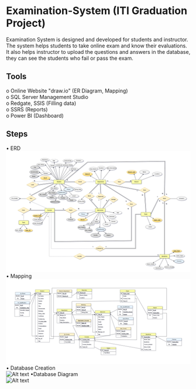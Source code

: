 # Examination-System (ITI Graduation Project)
Examination System is designed and developed for students and instructor. The system helps students to take online exam and know their evaluations.<br /> 
It also helps instructor to upload the questions and answers in the database, they can see the students who fail or pass the exam.

## Tools
o	Online Website "draw.io" (ER Diagram, Mapping) <br />
o	SQL Server Management Studio <br />
o	Redgate, SSIS (Filling data) <br />
o	SSRS (Reports) <br />
o	Power BI (Dashboard) <br />

## Steps
•	ERD <br />
   ![My Image](ERD.png)
•	Mapping <br />
    ![My Image](Mapping.png)
•	Database Creation <br />
<img
  src="Downloads/DB.png"
  alt="Alt text"
  title="Optional title"
  style="display: inline-block; margin: 0 auto; max-width: 300px">
•Database Diagram	<br />
<img src="Downloads/DB.png" alt="Alt text" title="Optional title">
